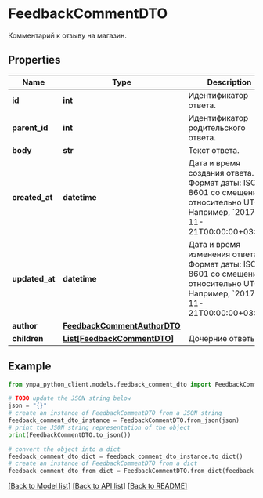 # FeedbackCommentDTO

Комментарий к отзыву на магазин.

## Properties

Name | Type | Description | Notes
------------ | ------------- | ------------- | -------------
**id** | **int** | Идентификатор ответа. | [optional] 
**parent_id** | **int** | Идентификатор родительского ответа. | [optional] 
**body** | **str** | Текст ответа. | [optional] 
**created_at** | **datetime** | Дата и время создания ответа.  Формат даты: ISO 8601 со смещением относительно UTC. Например, &#x60;2017-11-21T00:00:00+03:00&#x60;.  | [optional] 
**updated_at** | **datetime** | Дата и время изменения ответа.  Формат даты: ISO 8601 со смещением относительно UTC. Например, &#x60;2017-11-21T00:00:00+03:00&#x60;.  | [optional] 
**author** | [**FeedbackCommentAuthorDTO**](FeedbackCommentAuthorDTO.md) |  | [optional] 
**children** | [**List[FeedbackCommentDTO]**](FeedbackCommentDTO.md) | Дочерние ответы. | [optional] 

## Example

```python
from ympa_python_client.models.feedback_comment_dto import FeedbackCommentDTO

# TODO update the JSON string below
json = "{}"
# create an instance of FeedbackCommentDTO from a JSON string
feedback_comment_dto_instance = FeedbackCommentDTO.from_json(json)
# print the JSON string representation of the object
print(FeedbackCommentDTO.to_json())

# convert the object into a dict
feedback_comment_dto_dict = feedback_comment_dto_instance.to_dict()
# create an instance of FeedbackCommentDTO from a dict
feedback_comment_dto_from_dict = FeedbackCommentDTO.from_dict(feedback_comment_dto_dict)
```
[[Back to Model list]](../README.md#documentation-for-models) [[Back to API list]](../README.md#documentation-for-api-endpoints) [[Back to README]](../README.md)



